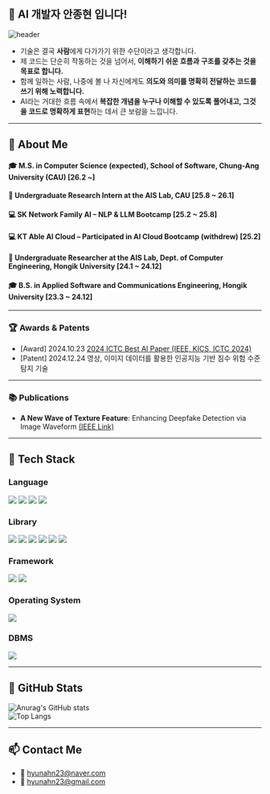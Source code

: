 ## 🌱 AI 개발자 안종현 입니다!

![header](https://capsule-render.vercel.app/api?type=waving&color=gradient&height=300&section=header&text=Good%20to%20see%20you%20%F0%9F%A4%97)

- 기술은 결국 **사람**에게 다가가기 위한 수단이라고 생각합니다.
- 제 코드는 단순히 작동하는 것을 넘어서, **이해하기 쉬운 흐름과 구조를 갖추는 것을 목표로 합니다.**
- 함께 일하는 사람, 나중에 볼 나 자신에게도 **의도와 의미를 명확히 전달하는 코드를 쓰기 위해 노력합니다.**
- AI라는 거대한 흐름 속에서 **복잡한 개념을 누구나 이해할 수 있도록 풀어내고, 그것을 코드로 명확하게 표현**하는 데서 큰 보람을 느낍니다.

---

## 👀 About Me

#### 🎓 M.S. in Computer Science (expected), School of Software, Chung-Ang University (CAU) [26.2 ~]  
#### 🔬 Undergraduate Research Intern at the AIS Lab, CAU [25.8 ~ 26.1]  
#### 💻 SK Network Family AI – NLP & LLM Bootcamp [25.2 ~ 25.8]  
#### 💻 KT Able AI Cloud – Participated in AI Cloud Bootcamp (withdrew) [25.2]  
#### 🔬 Undergraduate Researcher at the AIS Lab, Dept. of Computer Engineering, Hongik University [24.1 ~ 24.12]  
#### 🎓 B.S. in Applied Software and Communications Engineering, Hongik University [23.3 ~ 24.12]

---

### 🏆 Awards & Patents

- [Award] 2024.10.23 [2024 ICTC Best AI Paper (IEEE, KICS, ICTC 2024)](https://www.hongik.ac.kr/kr/newscenter/news.do?mode=view&articleNo=128180)
- [Patent] 2024.12.24 영상, 이미지 데이터를 활용한 인공지능 기반 침수 위험 수준 탐지 기술

---

### 📚 Publications

- **A New Wave of Texture Feature**: Enhancing Deepfake Detection via Image Waveform [(IEEE Link)](https://ieeexplore.ieee.org/document/10827484)

---

## 🧱 Tech Stack

### Language  
<img src="https://img.shields.io/badge/Python-3776AB?style=flat-square&logo=Python&logoColor=white"/>  
<img src="https://img.shields.io/badge/JavaScript-F7DF1E?style=flat-square&logo=JavaScript&logoColor=white"/>  
<img src="https://img.shields.io/badge/HTML5-E34F26?style=flat-square&logo=HTML5&logoColor=white"/>  
<img src="https://img.shields.io/badge/CSS3-1572B6?style=flat-square&logo=CSS3&logoColor=white"/>

### Library  
<img src="https://img.shields.io/badge/PyTorch-EE4C2C?style=flat-square&logo=PyTorch&logoColor=white"/>  
<img src="https://img.shields.io/badge/TensorFlow-43B02A?style=flat-square&logo=TensorFlow&logoColor=white"/>  
<img src="https://img.shields.io/badge/NumPy-013243?style=flat-square&logo=NumPy&logoColor=white"/>  
<img src="https://img.shields.io/badge/pandas-150458?style=flat-square&logo=pandas&logoColor=white"/>  
<img src="https://img.shields.io/badge/OpenCV-5C3EE8?style=flat-square&logo=OpenCV&logoColor=white"/>  
<img src="https://img.shields.io/badge/Scikit--learn-F7931E?style=flat-square&logo=Scikit-learn&logoColor=white"/>

### Framework  
<img src="https://img.shields.io/badge/Django-092E20?style=flat-square&logo=Django&logoColor=white"/>  
<img src="https://img.shields.io/badge/LangChain-1C3C3C?style=flat-square&logo=LangChain&logoColor=white"/>

### Operating System  
<img src="https://img.shields.io/badge/Linux-FCC624?style=flat-square&logo=Linux&logoColor=white"/>

### DBMS  
<img src="https://img.shields.io/badge/mysql-4479A1?style=flat-square&logo=mysql&logoColor=white"/>


---

## 🤔 GitHub Stats

![Anurag's GitHub stats](https://github-readme-stats.vercel.app/api?username=hyunahn23&show_icons=true&theme=transparent)  
![Top Langs](https://github-readme-stats.vercel.app/api/top-langs/?username=hyunahn23&layout=compact)

---

## 📫 Contact Me

- 📧 hyunahn23@naver.com  
- 📧 hyunahn23@gmail.com
